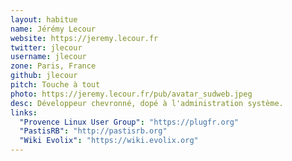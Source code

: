 ```yaml
---
layout: habitue
name: Jérémy Lecour
website: https://jeremy.lecour.fr
twitter: jlecour
username: jlecour
zone: Paris, France
github: jlecour
pitch: Touche à tout
photo: https://jeremy.lecour.fr/pub/avatar_sudweb.jpeg
desc: Développeur chevronné, dopé à l'administration système.
links:
  "Provence Linux User Group": "https://plugfr.org"
  "PastisRB": "http://pastisrb.org"
  "Wiki Evolix": "https://wiki.evolix.org"
---
```

